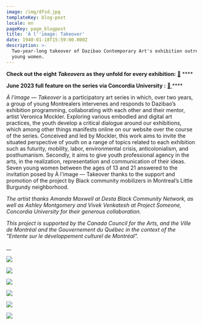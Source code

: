 ```yaml
---
image: /img/dfsd.jpg
templateKey: blog-post
locale: en
pageKey: page_blogpost
title: 'À l''image: Takeover'
date: 1940-01-18T15:59:00.000Z
description: >-
  Two-year-long takeover of Dazibao Contemporary Art's exhibition outreach by 7
  young women.
---
```

**Check out the eight _Takeovers_ as they unfold for every exhibition:** [**🔗**](https://en.dazibao.art/a-l-image-takeover) \*\*\*\*

**June 2023 full feature on the series via Concordia University :** [**🔗** ](https://www.concordia.ca/cunews/main/stories/2023/06/14/concordia-artist-collaborates-with-black-youth-at-dazibao-gallery.html)\*\*\*\*

_À l'image — Takeover_ is a participatory art series in which, over two years, a group of young Montrealers intervenes and responds to Dazibao’s exhibition programming, collaborating with each other and their mentor, artist Veronica Mockler. Exploring various embodied and digital art practices, the youth develop a critical dialogue around our exhibitions, which among other things manifests online on our website over the course of the series. Conceived and led by Mockler, this work aims to invite the situated perspective of youth on a range of topics related to each exhibition such as futurity, mobility, labor, environmental crisis, anticolonialism, and posthumanism. Secondly, it aims to give youth professional agency in the arts, in the realization, representation and communication of their ideas. Seven young women between the ages of 13 and 21 answered to the invitation posed by À l'image — Takeover thanks to the support and promotion of the project by Black community mobilizers in Montreal’s Little Burgundy neighborhood.

_The artist thanks Amanda Maxwell at Desta Black Community Network, as well as Ashley Montgomery and Vivek Venkatesh at Project Someone, Concordia University for their generous collaboration._ 

_This project is supported by the Canada Council for the Arts, and the Ville de Montréal and the Gouvernement du Québec in the context of the "Entente sur le développement culturel de Montréal"._

__

![](/img/screen-shot-2023-06-28-at-7.30.57-am.jpeg)

![](/img/screen-shot-2023-06-28-at-7.31.54-am.jpeg)

![](/img/screen-shot-2023-06-28-at-3.08.25-pm.jpeg)

![](/img/screen-shot-2023-06-28-at-3.08.35-pm.jpeg)

![](/img/screen-shot-2023-06-28-at-7.34.52-am.jpeg)

![](/img/screen-shot-2023-06-28-at-7.35.05-am.jpeg)
